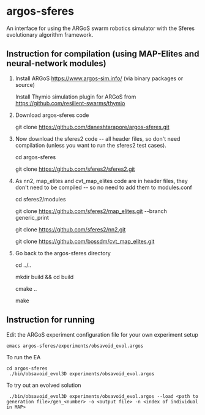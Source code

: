 argos-sferes
=======

An interface for using the ARGoS swarm robotics simulator with the Sferes evolutionary algorithm framework.


Instruction for compilation (using MAP-Elites and neural-network modules)
-------------

1. Install ARGoS https://www.argos-sim.info/ (via binary packages or source)

   Install Thymio simulation plugin for ARGoS from https://github.com/resilient-swarms/thymio

2. Download argos-sferes code

    git clone https://github.com/daneshtarapore/argos-sferes.git


3. Now download the sferes2 code -- all header files, so don't need compilation (unless you want to run the sferes2 test cases).

    cd argos-sferes

    git clone https://github.com/sferes2/sferes2.git 


4. As nn2, map_elites and cvt_map_elites code are in header files, they don't need to be compiled -- so no need to add them to modules.conf

    cd sferes2/modules

    git clone https://github.com/sferes2/map_elites.git --branch generic_print

    git clone https://github.com/sferes2/nn2.git
    
    git clone https://github.com/bossdm/cvt_map_elites.git

5. Go back to the argos-sferes directory

    cd ../..

    mkdir build && cd build

    cmake ..
    
    make


Instruction for running
-------------

Edit the ARGoS experiment configuration file for your own experiment setup

    emacs argos-sferes/experiments/obsavoid_evol.argos


To run the EA

    cd argos-sferes
     ./bin/obsavoid_evol3D experiments/obsavoid_evol.argos


To try out an evolved solution

     ./bin/obsavoid_evol3D experiments/obsavoid_evol.argos --load <path to generation file>/gen_<number> -o <output file> -n <index of individual in MAP>
